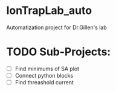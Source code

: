 # IonTrapLab_auto
Automatization project for Dr.Gillen's lab

# TODO Sub-Projects:
- [ ] Find minimums of SA plot
- [ ] Connect python blocks
- [ ] Find threashold current
